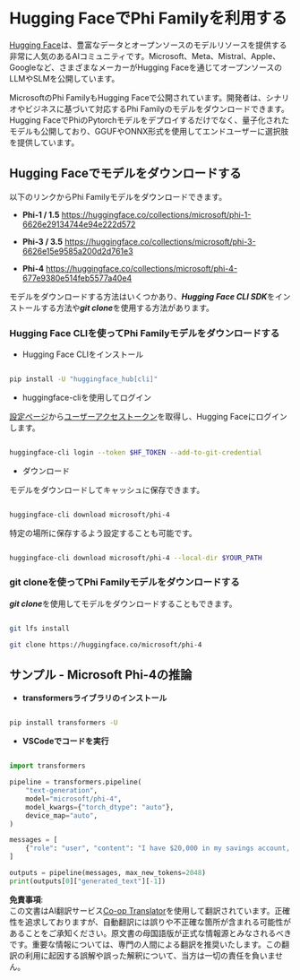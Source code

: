 <!--
CO_OP_TRANSLATOR_METADATA:
{
  "original_hash": "826ed5d9fb4212529764bf7526f1252c",
  "translation_date": "2025-04-04T11:51:47+00:00",
  "source_file": "md\\01.Introduction\\02\\01.HF.md",
  "language_code": "ja"
}
-->
# **Hugging FaceでPhi Familyを利用する**

[Hugging Face](https://huggingface.co/)は、豊富なデータとオープンソースのモデルリソースを提供する非常に人気のあるAIコミュニティです。Microsoft、Meta、Mistral、Apple、Googleなど、さまざまなメーカーがHugging Faceを通じてオープンソースのLLMやSLMを公開しています。

MicrosoftのPhi FamilyもHugging Faceで公開されています。開発者は、シナリオやビジネスに基づいて対応するPhi Familyのモデルをダウンロードできます。Hugging FaceでPhiのPytorchモデルをデプロイするだけでなく、量子化されたモデルも公開しており、GGUFやONNX形式を使用してエンドユーザーに選択肢を提供しています。

## **Hugging Faceでモデルをダウンロードする**

以下のリンクからPhi Familyモデルをダウンロードできます。

-  **Phi-1 / 1.5** https://huggingface.co/collections/microsoft/phi-1-6626e29134744e94e222d572

-  **Phi-3 / 3.5** https://huggingface.co/collections/microsoft/phi-3-6626e15e9585a200d2d761e3

-  **Phi-4** https://huggingface.co/collections/microsoft/phi-4-677e9380e514feb5577a40e4

モデルをダウンロードする方法はいくつかあり、***Hugging Face CLI SDK***をインストールする方法や***git clone***を使用する方法があります。

### **Hugging Face CLIを使ってPhi Familyモデルをダウンロードする**

- Hugging Face CLIをインストール

```bash

pip install -U "huggingface_hub[cli]"

```

- huggingface-cliを使用してログイン

[設定ページ](https://huggingface.co/settings/tokens)から[ユーザーアクセストークン](https://huggingface.co/docs/hub/security-tokens)を取得し、Hugging Faceにログインします。

```bash

huggingface-cli login --token $HF_TOKEN --add-to-git-credential

```

- ダウンロード

モデルをダウンロードしてキャッシュに保存できます。

```bash

huggingface-cli download microsoft/phi-4

```

特定の場所に保存するよう設定することも可能です。

```bash

huggingface-cli download microsoft/phi-4 --local-dir $YOUR_PATH

```

### **git cloneを使ってPhi Familyモデルをダウンロードする**

***git clone***を使用してモデルをダウンロードすることもできます。

```bash

git lfs install

git clone https://huggingface.co/microsoft/phi-4

```

## **サンプル - Microsoft Phi-4の推論**

- **transformersライブラリのインストール**

```bash

pip install transformers -U

```

- **VSCodeでコードを実行**

```python

import transformers

pipeline = transformers.pipeline(
    "text-generation",
    model="microsoft/phi-4",
    model_kwargs={"torch_dtype": "auto"},
    device_map="auto",
)

messages = [
    {"role": "user", "content": "I have $20,000 in my savings account, where I receive a 4% profit per year and payments twice a year. Can you please tell me how long it will take for me to become a millionaire? Also, can you please explain the math step by step as if you were explaining it to an uneducated person?"},
]

outputs = pipeline(messages, max_new_tokens=2048)
print(outputs[0]["generated_text"][-1])

```

**免責事項**:  
この文書はAI翻訳サービス[Co-op Translator](https://github.com/Azure/co-op-translator)を使用して翻訳されています。正確性を追求しておりますが、自動翻訳には誤りや不正確な箇所が含まれる可能性があることをご承知ください。原文書の母国語版が正式な情報源とみなされるべきです。重要な情報については、専門の人間による翻訳を推奨いたします。この翻訳の利用に起因する誤解や誤った解釈について、当方は一切の責任を負いません。